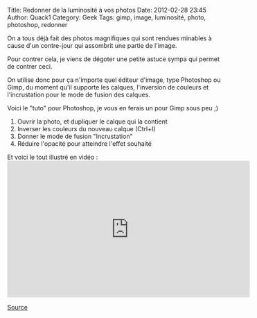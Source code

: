 Title: Redonner de la luminosité à vos photos
Date: 2012-02-28 23:45
Author: Quack1
Category: Geek
Tags: gimp, image, luminosité, photo, photoshop, redonner

On a tous déjà fait des photos magnifiques qui sont rendues minables à
cause d'un contre-jour qui assombrit une partie de l'image.

Pour contrer cela, je viens de dégoter une petite astuce sympa qui
permet de contrer ceci.

On utilise donc pour ça n'importe quel éditeur d'image, type Photoshop
ou Gimp, du moment qu'il supporte les calques, l'inversion de couleurs
et l'incrustation pour le mode de fusion des calques.

Voici le "tuto" pour Photoshop, je vous en ferais un pour Gimp sous peu
;)

1.  Ouvrir la photo, et dupliquer le calque qui la contient
2.  Inverser les couleurs du nouveau calque (Ctrl+I)
3.  Donner le mode de fusion "Incrustation"
4.  Réduire l'opacité pour atteindre l'effet souhaité

</p>
Et voici le tout illustré en vidéo :

<iframe width="560" height="315" src="http://www.youtube.com/embed/UyIHpRjaBic" frameborder="0" allowfullscreen></iframe>

[Source][]

  [Source]: http://lifehacker.com/5889078/fix-your-photos-exposure-problems-in-seconds-with-this-simple-trick "http://lifehacker.com/5889078/fix-your-photos-exposure-problems-in-seconds-with-this-simple-trick"
